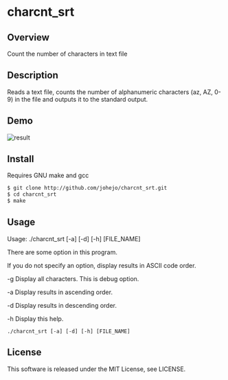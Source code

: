 # charcnt_srt

## Overview
Count the number of characters in text file

## Description
Reads a text file, counts the number of alphanumeric characters (az, AZ, 0-9) in the file and outputs it to the standard output.

## Demo
![result](https://media.giphy.com/media/xUA7aNmZ75IuKx3L2g/giphy.gif)

## Install
Requires GNU make and gcc
```bash
$ git clone http://github.com/johejo/charcnt_srt.git
$ cd charcnt_srt
$ make
```

## Usage
Usage: ./charcnt_srt [-a] [-d] [-h] [FILE_NAME]

There are some option in this program.

If you do not specify an option, display results in ASCII code order.

-g      Display all characters. This is debug option.

-a      Display results in ascending order.

-d      Display results in descending order.

-h      Display this help.


```
./charcnt_srt [-a] [-d] [-h] [FILE_NAME]
```

## License
This software is released under the MIT License, see LICENSE.
